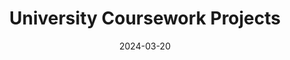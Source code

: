 ---
layout: "list"
main-section: true
title: University Coursework Projects
tags:
categories:
date: 2024-03-20
lastMod: 2024-03-29
---